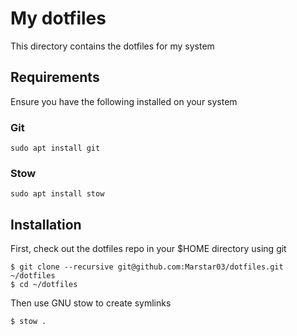 # My dotfiles

This directory contains the dotfiles for my system

## Requirements

Ensure you have the following installed on your system

### Git

```
sudo apt install git
```

### Stow

```
sudo apt install stow
```

## Installation

First, check out the dotfiles repo in your $HOME directory using git

```
$ git clone --recursive git@github.com:Marstar03/dotfiles.git ~/dotfiles
$ cd ~/dotfiles
```

Then use GNU stow to create symlinks

```
$ stow .
```
